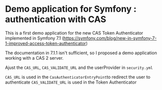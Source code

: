 # Demo application for Symfony : authentication with CAS

This is a first demo application for the new CAS Token Authenticator implemented in Symfony 7.1 (https://symfony.com/blog/new-in-symfony-7-1-improved-access-token-authenticator)

The documentation in 7.1.1 isn't sufficient, so I proposed a demo application working with a CAS 2 server.

Ajust the `CAS_URL`, `CAS_VALIDATE_URL` and the userProvider in `security.yml`

`CAS_URL` is used in the `CasAuthenticatorEntryPoint`to redirect the user to authenticate
`CAS_VALIDATE_URL` is used in the Token Authenticator
